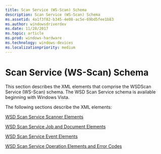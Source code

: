 ```yaml
---
title: Scan Service (WS-Scan) Schema
description: Scan Service (WS-Scan) Schema
ms.assetid: 4a1f3f82-b345-4e08-ac5e-69bd5fee1b83
ms.author: windowsdriverdev
ms.date: 11/28/2017
ms.topic: article
ms.prod: windows-hardware
ms.technology: windows-devices
ms.localizationpriority: medium
---
```


# Scan Service (WS-Scan) Schema


This section describes the XML elements that comprise the WSDScan Service (WS-Scan) schema. The WSD Scan Service schema is available beginning with Windows Vista.

The following sections describe the XML elements:

[WSD Scan Service Scanner Elements](wsd-scan-service-scanner-elements.md)

[WSD Scan Service Job and Document Elements](wsd-scan-service-job-and-document-elements.md)

[WSD Scan Service Event Elements](wsd-scan-service-event-elements.md)

[WSD Scan Service Operation Elements and Error Codes](wsd-scan-service-operation-elements-and-error-codes.md)

 

 





